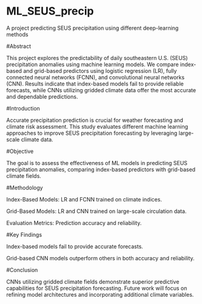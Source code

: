 # ML_SEUS_precip
A project predicting SEUS precipitation using different deep-learning methods

#Abstract

This project explores the predictability of daily southeastern U.S. (SEUS) precipitation anomalies using machine learning models. We compare index-based and grid-based predictors using logistic regression (LR), fully connected neural networks (FCNN), and convolutional neural networks (CNN). Results indicate that index-based models fail to provide reliable forecasts, while CNNs utilizing gridded climate data offer the most accurate and dependable predictions.

#Introduction

Accurate precipitation prediction is crucial for weather forecasting and climate risk assessment. This study evaluates different machine learning approaches to improve SEUS precipitation forecasting by leveraging large-scale climate data.

#Objective

The goal is to assess the effectiveness of ML models in predicting SEUS precipitation anomalies, comparing index-based predictors with grid-based climate fields.

#Methodology

Index-Based Models: LR and FCNN trained on climate indices.

Grid-Based Models: LR and CNN trained on large-scale circulation data.

Evaluation Metrics: Prediction accuracy and reliability.

#Key Findings

Index-based models fail to provide accurate forecasts.

Grid-based CNN models outperform others in both accuracy and reliability.

#Conclusion

CNNs utilizing gridded climate fields demonstrate superior predictive capabilities for SEUS precipitation forecasting. Future work will focus on refining model architectures and incorporating additional climate variables.
